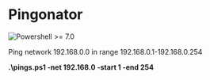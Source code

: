 # Pingonator
![Powershell >= 7.0](https://img.shields.io/badge/Powershell-%3E=7.0-blue.svg)

Ping network 192.168.0.0 in range 192.168.0.1-192.168.0.254

**.\pings.ps1 -net 192.168.0 -start 1 -end 254**
